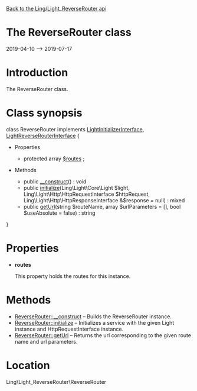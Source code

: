 [Back to the Ling/Light_ReverseRouter api](https://github.com/lingtalfi/Light_ReverseRouter/blob/master/doc/api/Ling/Light_ReverseRouter.md)



The ReverseRouter class
================
2019-04-10 --> 2019-07-17






Introduction
============

The ReverseRouter class.



Class synopsis
==============


class <span class="pl-k">ReverseRouter</span> implements [LightInitializerInterface](https://github.com/lingtalfi/Light_Initializer/blob/master/doc/api/Ling/Light_Initializer/Initializer/LightInitializerInterface.md), [LightReverseRouterInterface](https://github.com/lingtalfi/Light/blob/master/doc/api/Ling/Light/ReverseRouter/LightReverseRouterInterface.md) {

- Properties
    - protected array [$routes](#property-routes) ;

- Methods
    - public [__construct](https://github.com/lingtalfi/Light_ReverseRouter/blob/master/doc/api/Ling/Light_ReverseRouter/ReverseRouter/__construct.md)() : void
    - public [initialize](https://github.com/lingtalfi/Light_ReverseRouter/blob/master/doc/api/Ling/Light_ReverseRouter/ReverseRouter/initialize.md)(Ling\Light\Core\Light $light, Ling\Light\Http\HttpRequestInterface $httpRequest, Ling\Light\Http\HttpResponseInterface &$response = null) : mixed
    - public [getUrl](https://github.com/lingtalfi/Light_ReverseRouter/blob/master/doc/api/Ling/Light_ReverseRouter/ReverseRouter/getUrl.md)(string $routeName, array $urlParameters = [], bool $useAbsolute = false) : string

}




Properties
=============

- <span id="property-routes"><b>routes</b></span>

    This property holds the routes for this instance.
    
    



Methods
==============

- [ReverseRouter::__construct](https://github.com/lingtalfi/Light_ReverseRouter/blob/master/doc/api/Ling/Light_ReverseRouter/ReverseRouter/__construct.md) &ndash; Builds the ReverseRouter instance.
- [ReverseRouter::initialize](https://github.com/lingtalfi/Light_ReverseRouter/blob/master/doc/api/Ling/Light_ReverseRouter/ReverseRouter/initialize.md) &ndash; Initializes a service with the given Light instance and HttpRequestInterface instance.
- [ReverseRouter::getUrl](https://github.com/lingtalfi/Light_ReverseRouter/blob/master/doc/api/Ling/Light_ReverseRouter/ReverseRouter/getUrl.md) &ndash; Returns the url corresponding to the given route name and url parameters.





Location
=============
Ling\Light_ReverseRouter\ReverseRouter


